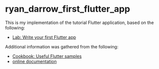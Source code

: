 # ryan_darrow_first_flutter_app

This is my implementation of the tutorial Flutter application, based on the following:

- [Lab: Write your first Flutter app](https://docs.flutter.dev/get-started/codelab)

Additional information was gathered from the following:

- [Cookbook: Useful Flutter samples](https://docs.flutter.dev/cookbook)
- [online documentation](https://docs.flutter.dev/)

